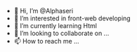 - 👋 Hi, I’m @Alphaseri
- 👀 I’m interested in front-web developing
- 🌱 I’m currently learning Html
- 💞️ I’m looking to collaborate on ...
- 📫 How to reach me ...

<!---
Alphaseri/Alphaseri is a ✨ special ✨ repository because its `README.md` (this file) appears on your GitHub profile.
You can click the Preview link to take a look at your changes.
--->
